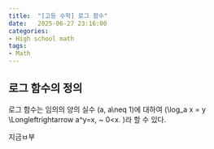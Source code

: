 ```yaml
---
title:  "[고등 수학] 로그 함수"
date:   2025-06-27 23:16:00
categories:
- High school math
tags:
- Math
---
```


## 로그 함수의 정의

로그 함수는 임의의 양의 실수 \(a, a\neq 1\)에 대하여 \(\log_a x = y \Longleftrightarrow a^y=x, ~ 0<x. \)라 할 수 있다.

지금ㅂ부
